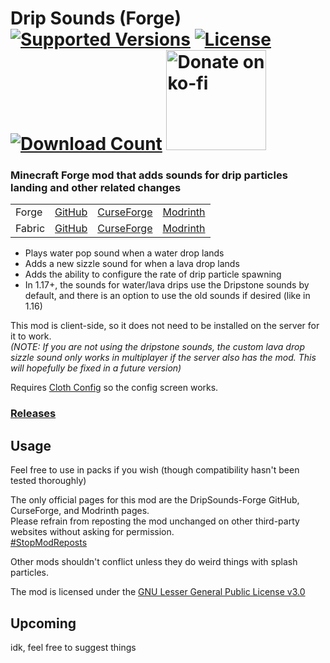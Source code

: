 <h1>Drip Sounds (Forge)<br>
  <a href="https://www.curseforge.com/minecraft/mc-mods/waterdripsound"><img src="http://cf.way2muchnoise.eu/versions/%20For%20MC%20_390986_all(555-0C8E8E-fff-010101).svg" alt="Supported Versions"></a>
  <a href="https://github.com/PieKing1215/DripSounds-Forge/blob/master/COPYING"><img src="https://img.shields.io/github/license/PieKing1215/DripSounds-Forge?style=flat&color=0C8E8E" alt="License"></a>
  <a href="https://www.curseforge.com/minecraft/mc-mods/waterdripsound"><img src="http://cf.way2muchnoise.eu/full_390986_downloads(E04E14-555-fff-010101-1C1C1C).svg" alt="Download Count"></a>
  <a href="https://ko-fi.com/X8X34Y6MZ"><img src="https://ko-fi.com/img/githubbutton_sm.svg" alt="Donate on ko-fi" width="160px"></a>
</h1>

### Minecraft Forge mod that adds sounds for drip particles landing and other related changes

<table>
<tr>
  <td>Forge</td>
  <td><a href="https://github.com/PieKing1215/DripSounds-Forge">GitHub</a></td>
  <td><a href="https://www.curseforge.com/minecraft/mc-mods/waterdripsound">CurseForge</a></td>
  <td><a href="https://modrinth.com/mod/waterdripsound">Modrinth</a></td>
</tr>
<tr>
  <td>Fabric</td>
  <td><a href="https://github.com/PieKing1215/DripSounds-Fabric">GitHub</a></td>
  <td><a href="https://www.curseforge.com/minecraft/mc-mods/dripsounds-fabric">CurseForge</a></td>
  <td><a href="https://modrinth.com/mod/dripsounds-fabric">Modrinth</a></td>
</tr>
</table>

- Plays water pop sound when a water drop lands
- Adds a new sizzle sound for when a lava drop lands
- Adds the ability to configure the rate of drip particle spawning
- In 1.17+, the sounds for water/lava drips use the Dripstone sounds by default, and there is an option to use the old sounds if desired (like in 1.16)

This mod is client-side, so it does not need to be installed on the server for it to work.<br>
*(NOTE: If you are not using the dripstone sounds, the custom lava drop sizzle sound only works in multiplayer if the server also has the mod. This will hopefully be fixed in a future version)*

Requires [Cloth Config](https://www.curseforge.com/minecraft/mc-mods/cloth-config-forge) so the config screen works.

### [Releases](https://github.com/PieKing1215/DripSounds-Forge/releases)

## Usage

Feel free to use in packs if you wish (though compatibility hasn't been tested thoroughly)

The only official pages for this mod are the DripSounds-Forge GitHub, CurseForge, and Modrinth pages.<br>
Please refrain from reposting the mod unchanged on other third-party websites without asking for permission.<br>
[#StopModReposts](https://stopmodreposts.org)

Other mods shouldn't conflict unless they do weird things with splash particles.

The mod is licensed under the [GNU Lesser General Public License v3.0](COPYING)

## Upcoming
idk, feel free to suggest things
